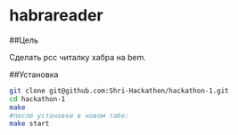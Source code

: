 habrareader
===========

##Цель

Сделать рсс читалку хабра на bem.

##Установка
```bash
git clone git@github.com:Shri-Hackathon/hackathon-1.git
cd hackathon-1
make
#после установки в новом табе:
make start
```
